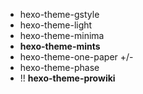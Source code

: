 * hexo-theme-gstyle
* hexo-theme-light
* hexo-theme-minima
* **hexo-theme-mints**
* hexo-theme-one-paper +/-
* hexo-theme-phase
* !! **hexo-theme-prowiki**